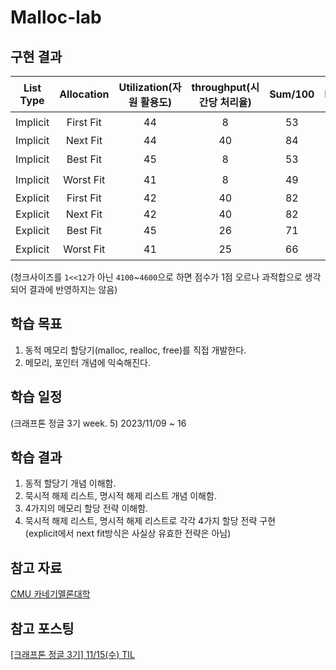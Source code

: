 # Malloc-lab

## 구현 결과
|List Type|Allocation|Utilization(자원 활용도)|throughput(시간당 처리율)|Sum/100|Rank|
|:--:|:--:|:--:|:--:|:--:|:--:|
|Implicit|First Fit|44|8|53|6️⃣|
|Implicit|Next Fit|44|40|84|🥇|
|Implicit|Best Fit|45|8|53|5️⃣|
|Implicit|Worst Fit|41|8|49|7️⃣|
|Explicit|First Fit|42|40|82|🥈|
|Explicit|Next Fit|42|40|82|🥈|
|Explicit|Best Fit|45|26|71|🥉|
|Explicit|Worst Fit|41|25|66|4️⃣|

(청크사이즈를 `1<<12`가 아닌 `4100`~`4600`으로 하면 점수가 1점 오르나 과적합으로 생각되어 결과에 반영하지는 않음)

## 학습 목표
1. 동적 메모리 할당기(malloc, realloc, free)를 직접 개발한다.
2. 메모리, 포인터 개념에 익숙해진다.
   
## 학습 일정
(크래프톤 정글 3기 week. 5) 2023/11/09 ~ 16

## 학습 결과
1. 동적 할당기 개념 이해함.
2. 묵시적 해제 리스트, 명시적 해제 리스트 개념 이해함.
3. 4가지의 메모리 할당 전략 이해함.
4. 묵시적 해제 리스트, 명시적 해제 리스트로 각각 4가지 할당 전략 구현  
   (explicit에서 next fit방식은 사실상 유효한 전략은 아님)

## 참고 자료
[CMU 카네기멜론대학](http://csapp.cs.cmu.edu/3e/malloclab.pdf)

## 참고 포스팅
[[크래프톤 정글 3기] 11/15(수) TIL](https://velog.io/@classbinu/%ED%81%AC%EB%9E%98%ED%94%84%ED%86%A4-%EC%A0%95%EA%B8%80-3%EA%B8%B0-1115%EC%88%98-TIL)
